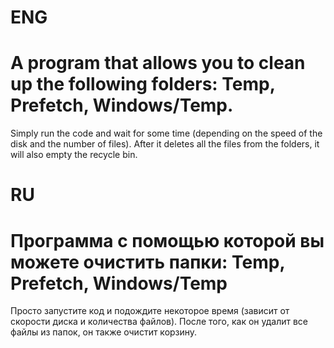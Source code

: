 # ENG
# A program that allows you to clean up the following folders: Temp, Prefetch, Windows/Temp.

Simply run the code and wait for some time (depending on the speed of the disk and the number of files). After it deletes all the files from the folders, it will also empty the recycle bin.

# RU

# Программа с помощью которой вы можете очистить папки: Temp, Prefetch, Windows/Temp
Просто запустите код и подождите некоторое время (зависит от скорости диска и количества файлов). После того, как он удалит все файлы из папок, он также очистит корзину.
